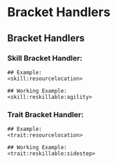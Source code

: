 # Bracket Handlers

## Bracket Handlers

### Skill Bracket Handler:
```
## Example:
<skill:resourcelocation>

## Working Example:
<skill:reskillable:agility>
```

### Trait Bracket Handler:
```
## Example:
<trait:resourcelocation>

## Working Example:
<trait:reskillable:sidestep>
```